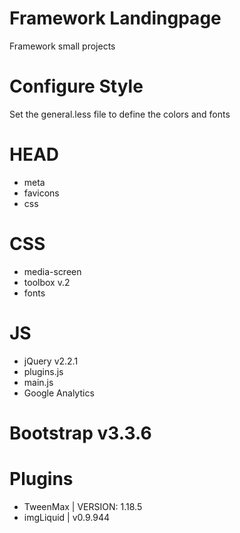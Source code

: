 # Framework Landingpage
Framework small projects

# Configure Style
Set the general.less file to define the colors and fonts

# HEAD
* meta
* favicons
* css

# CSS
* media-screen
* toolbox v.2
* fonts

# JS
* jQuery v2.2.1
* plugins.js
* main.js
* Google Analytics

# Bootstrap v3.3.6

# Plugins
* TweenMax | VERSION: 1.18.5
* imgLiquid | v0.9.944
